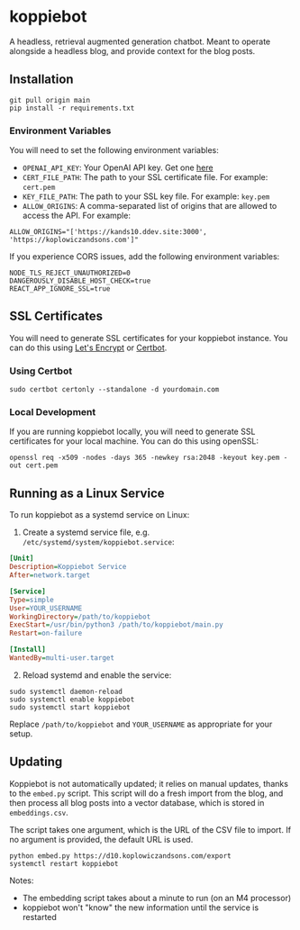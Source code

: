 # koppiebot

A headless, retrieval augmented generation chatbot.  Meant to operate alongside a headless blog, and provide context for the blog posts.

## Installation

```shell
git pull origin main
pip install -r requirements.txt
```

### Environment Variables

You will need to set the following environment variables:

- `OPENAI_API_KEY`: Your OpenAI API key.  Get one [here](https://platform.openai.com/account/api-keys)
- `CERT_FILE_PATH`: The path to your SSL certificate file.  For example: `cert.pem`
- `KEY_FILE_PATH`: The path to your SSL key file.  For example: `key.pem`
- `ALLOW_ORIGINS`: A comma-separated list of origins that are allowed to access the API.  For example:

```dotenv
ALLOW_ORIGINS="['https://kands10.ddev.site:3000', 'https://koplowiczandsons.com']"
```

If you experience CORS issues, add the following environment variables:

```dotenv
NODE_TLS_REJECT_UNAUTHORIZED=0
DANGEROUSLY_DISABLE_HOST_CHECK=true
REACT_APP_IGNORE_SSL=true
```

## SSL Certificates

You will need to generate SSL certificates for your koppiebot instance.  You can do this using [Let's Encrypt](https://letsencrypt.org/) or [Certbot](https://certbot.eff.org/).

### Using Certbot

```shell
sudo certbot certonly --standalone -d yourdomain.com
```

### Local Development

If you are running koppiebot locally, you will need to generate SSL certificates for your local machine.  You can do this using openSSL:

```shell
openssl req -x509 -nodes -days 365 -newkey rsa:2048 -keyout key.pem -out cert.pem
```

## Running as a Linux Service

To run koppiebot as a systemd service on Linux:

1. Create a systemd service file, e.g. `/etc/systemd/system/koppiebot.service`:

```ini
[Unit]
Description=Koppiebot Service
After=network.target

[Service]
Type=simple
User=YOUR_USERNAME
WorkingDirectory=/path/to/koppiebot
ExecStart=/usr/bin/python3 /path/to/koppiebot/main.py
Restart=on-failure

[Install]
WantedBy=multi-user.target
```

2. Reload systemd and enable the service:

```shell
sudo systemctl daemon-reload
sudo systemctl enable koppiebot
sudo systemctl start koppiebot
```

Replace `/path/to/koppiebot` and `YOUR_USERNAME` as appropriate for your setup.

## Updating

Koppiebot is not automatically updated; it relies on manual updates, thanks to the `embed.py` script.  This script will do a fresh import from the blog, and then process all blog posts into a vector database, which is stored in `embeddings.csv`.

The script takes one argument, which is the URL of the CSV file to import.  If no argument is provided, the default URL is used.

```shell
python embed.py https://d10.koplowiczandsons.com/export
systemctl restart koppiebot
```

Notes: 
- The embedding script takes about a minute to run (on an M4 processor)
- koppiebot won't "know" the new information until the service is restarted
